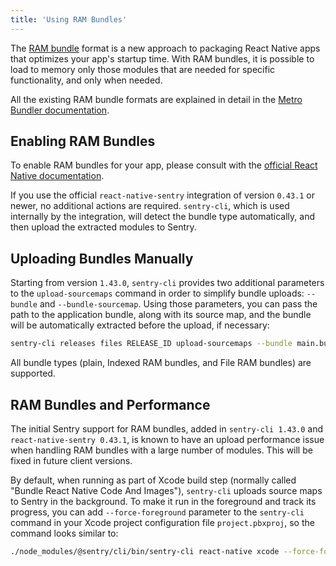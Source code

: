 ```yaml
---
title: 'Using RAM Bundles'
---
```


The [RAM bundle](https://facebook.github.io/react-native/docs/performance#ram-bundles-inline-requires) format is a new approach to packaging React Native apps that optimizes your app's startup time. With RAM bundles, it is possible to load to memory only those modules that are needed for specific functionality, and only when needed.

All the existing RAM bundle formats are explained in detail in the [Metro Bundler documentation](https://facebook.github.io/metro/docs/en/bundling).

## Enabling RAM Bundles

To enable RAM bundles for your app, please consult with the [official React Native documentation](https://facebook.github.io/react-native/docs/performance#enable-the-ram-format).

If you use the official `react-native-sentry` integration of version `0.43.1` or newer, no additional actions are required. `sentry-cli`, which is used internally by the integration, will detect the bundle type automatically, and then upload the extracted modules to Sentry.

## Uploading Bundles Manually

Starting from version `1.43.0`, `sentry-cli` provides two additional parameters to the `upload-sourcemaps` command in order to simplify bundle uploads: `--bundle` and `--bundle-sourcemap`. Using those parameters, you can pass the path to the application bundle, along with its source map, and the bundle will be automatically extracted before the upload, if necessary:

```sh
sentry-cli releases files RELEASE_ID upload-sourcemaps --bundle main.bundle --bundle-sourcemap main.bundle.map
```

All bundle types (plain, Indexed RAM bundles, and File RAM bundles) are supported.

## RAM Bundles and Performance

The initial Sentry support for RAM bundles, added in `sentry-cli 1.43.0` and `react-native-sentry 0.43.1`, is known to have an upload performance issue when handling RAM bundles with a large number of modules. This will be fixed in future client versions.

By default, when running as part of Xcode build step (normally called "Bundle React Native Code And Images"), `sentry-cli` uploads source maps to Sentry in the background. To make it run in the foreground and track its progress, you can add `--force-foreground` parameter to the `sentry-cli` command in your Xcode project configuration file `project.pbxproj`, so the command looks similar to:

```sh
./node_modules/@sentry/cli/bin/sentry-cli react-native xcode --force-foreground ../node_modules/react-native/scripts/react-native-xcode.sh
```
